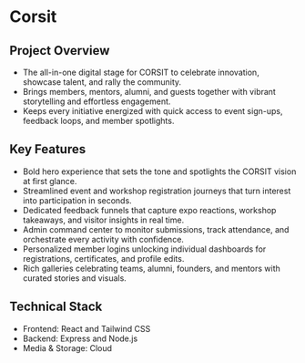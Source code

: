 # Corsit

## Project Overview
- The all-in-one digital stage for CORSIT to celebrate innovation, showcase talent, and rally the community.
- Brings members, mentors, alumni, and guests together with vibrant storytelling and effortless engagement.
- Keeps every initiative energized with quick access to event sign-ups, feedback loops, and member spotlights.

## Key Features
- Bold hero experience that sets the tone and spotlights the CORSIT vision at first glance.
- Streamlined event and workshop registration journeys that turn interest into participation in seconds.
- Dedicated feedback funnels that capture expo reactions, workshop takeaways, and visitor insights in real time.
- Admin command center to monitor submissions, track attendance, and orchestrate every activity with confidence.
- Personalized member logins unlocking individual dashboards for registrations, certificates, and profile edits.
- Rich galleries celebrating teams, alumni, founders, and mentors with curated stories and visuals.

## Technical Stack
- Frontend: React and Tailwind CSS
- Backend: Express and Node.js
- Media & Storage: Cloud 